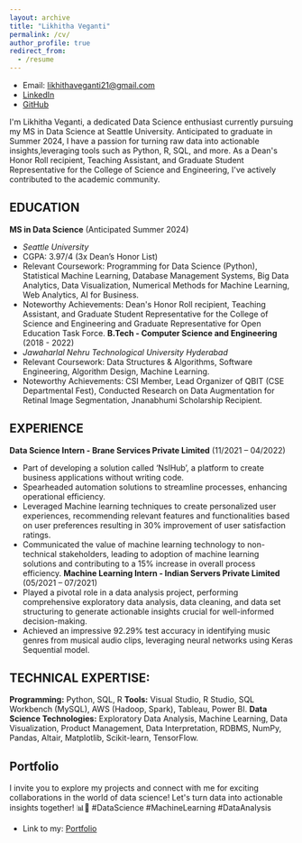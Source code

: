 ```yaml
---
layout: archive
title: "Likhitha Veganti"
permalink: /cv/
author_profile: true
redirect_from:
  - /resume
---
```

- Email: likhithaveganti21@gmail.com
- [LinkedIn](https://www.linkedin.com/in/likhitha-veganti/)
- [GitHub](https://github.com/likhithaveganti)

I'm Likhitha Veganti, a dedicated Data Science enthusiast currently pursuing my MS in Data Science at Seattle University. Anticipated to graduate in Summer 2024, I have a passion for turning raw data into actionable insights,leveraging tools such as Python, R, SQL, and more.
As a Dean's Honor Roll recipient, Teaching Assistant, and Graduate Student Representative for the College of Science and Engineering, I've actively contributed to the academic community.

## EDUCATION
**MS in Data Science** (Anticipated Summer 2024)  
  - *Seattle University*
  - CGPA: 3.97/4 (3x Dean’s Honor List)
  - Relevant Coursework: Programming for Data Science (Python), Statistical Machine Learning, Database Management Systems, Big Data Analytics, Data Visualization, Numerical Methods for Machine Learning, Web Analytics, AI for Business.
  - Noteworthy Achievements: Dean's Honor Roll recipient, Teaching Assistant, and Graduate Student Representative for the College of Science and Engineering and Graduate Representative for Open Education Task Force.
**B.Tech - Computer Science and Engineering** (2018 - 2022)
  - *Jawaharlal Nehru Technological University Hyderabad*
  - Relevant Coursework: Data Structures & Algorithms, Software Engineering, Algorithm Design, Machine Learning.
  - Noteworthy Achievements: CSI Member, Lead Organizer of QBIT (CSE Departmental Fest), Conducted Research on Data Augmentation for Retinal Image Segmentation, Jnanabhumi Scholarship Recipient.

## EXPERIENCE
**Data Science Intern - Brane Services Private Limited** (11/2021 – 04/2022)
  - Part of developing a solution called ‘NslHub’, a platform to create business applications without writing code. 
  - Spearheaded automation solutions to streamline processes, enhancing operational efficiency.
  - Leveraged Machine learning techniques to create personalized user experiences, recommending relevant features and functionalities based on user preferences resulting in 30% improvement of user satisfaction ratings.
  - Communicated the value of machine learning technology to non-technical stakeholders, leading to adoption of machine learning solutions and contributing to a 15% increase in overall process efficiency.
**Machine Learning Intern - Indian Servers Private Limited** (05/2021 – 07/2021)
  - Played a pivotal role in a data analysis project, performing comprehensive exploratory data analysis, data cleaning, and data set structuring to generate actionable insights crucial for well-informed decision-making.
  - Achieved an impressive 92.29% test accuracy in identifying music genres from musical audio clips, leveraging neural networks using Keras Sequential model.


## TECHNICAL EXPERTISE:
**Programming:** Python, SQL, R
**Tools:** Visual Studio, R Studio, SQL Workbench (MySQL), AWS (Hadoop, Spark), Tableau, Power BI.
**Data Science Technologies:** Exploratory Data Analysis, Machine Learning, Data Visualization, Product Management, Data Interpretation, RDBMS, NumPy, Pandas, Altair, Matplotlib, Scikit-learn, TensorFlow.


## Portfolio
I invite you to explore my projects and connect with me for exciting collaborations in the world of data science! Let's turn data into actionable insights together! 📊🚀 #DataScience #MachineLearning #DataAnalysis
- Link to my: [Portfolio](https://likhithaveganti.github.io/portfolio/)



